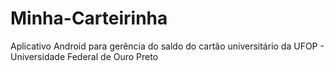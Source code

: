 # Minha-Carteirinha
Aplicativo Android para gerência do saldo do cartão universitário da UFOP - Universidade Federal de Ouro Preto
